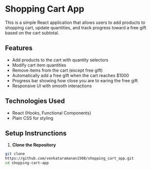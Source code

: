 # Shopping Cart App

This is a simple React application that allows users to add products to shopping cart, update quantities, and track progress toward a free gift based on the cart subtotal.

## Features

- Add products to the cart with quantity selectors
- Modify cart item quantities
- Remove items from the cart (except free gift)
- Automatically add a free gift when the cart reaches $1000
- Progress bar showing how close you are to earing the free gift
- Responsive UI with smooth interactions

## Technologies Used

- React (Hooks, Functional Components)
- Plain CSS for styling

## Setup Instrunctions

1. **Clone the Repository**

```bash
git clone
https://github.com/venkataramanan1508/shopping_cart_app.git
cd shopping-cart-app